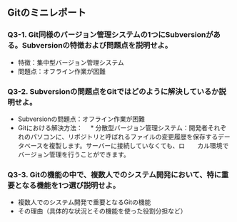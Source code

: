 ## Gitのミニレポート
### Q3-1. Git同様のバージョン管理システムの1つにSubversionがある。Subversionの特徴および問題点を説明せよ。
* 特徴：集中型バージョン管理システム
* 問題点：オフライン作業が困難
### Q3-2. Subversionの問題点をGitではどのように解決しているか説明せよ。
* Subversionの問題点：オフライン作業が困難
* Gitにおける解決方法：
　* 分散型バージョン管理システム：開発者それぞれのパソコンに、リポジトリと呼ばれるファイルの変更履歴を保存するデータベースを複製します。サーバーに接続していなくても、ロ　　カル環境でバージョン管理を行うことができます。
### Q3-3. Gitの機能の中で、複数人でのシステム開発において、特に重要となる機能を1つ選び説明せよ。
* 複数人でのシステム開発で重要となるGitの機能
* その理由（具体的な状況とその機能を使った役割分担など）
